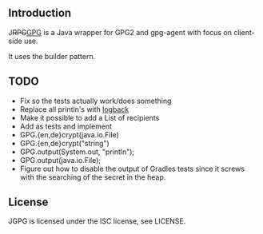 Introduction
------------

J<del>RPG</del><ins>GPG</ins> is a Java wrapper for GPG2 and gpg-agent with focus on
client-side use.

It uses the builder pattern.

TODO
----
* Fix so the tests actually work/does something
* Replace all println's with [logback](http://logback.qos.ch/)
* Make it possible to add a List<String> of recipients
* Add as tests and implement
 * GPG.{en,de}crypt(java.io.File)
 * GPG.{en,de}crypt("string")
 * GPG.output(System.out, "println");
 * GPG.output(java.io.File);
* Figure out how to disable the output of Gradles tests since it screws with
  the searching of the secret in the heap.

License
-------

JGPG is licensed under the ISC license, see LICENSE.
